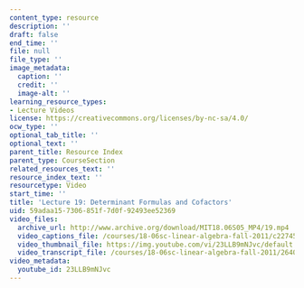 ```yaml
---
content_type: resource
description: ''
draft: false
end_time: ''
file: null
file_type: ''
image_metadata:
  caption: ''
  credit: ''
  image-alt: ''
learning_resource_types:
- Lecture Videos
license: https://creativecommons.org/licenses/by-nc-sa/4.0/
ocw_type: ''
optional_tab_title: ''
optional_text: ''
parent_title: Resource Index
parent_type: CourseSection
related_resources_text: ''
resource_index_text: ''
resourcetype: Video
start_time: ''
title: 'Lecture 19: Determinant Formulas and Cofactors'
uid: 59adaa15-7306-851f-7d0f-92493ee52369
video_files:
  archive_url: http://www.archive.org/download/MIT18.06S05_MP4/19.mp4
  video_captions_file: /courses/18-06sc-linear-algebra-fall-2011/c2274531c7865da19fadf7b4562aed7f_23LLB9mNJvc.vtt
  video_thumbnail_file: https://img.youtube.com/vi/23LLB9mNJvc/default.jpg
  video_transcript_file: /courses/18-06sc-linear-algebra-fall-2011/2640710dbcc2368951407b47c9807427_23LLB9mNJvc.pdf
video_metadata:
  youtube_id: 23LLB9mNJvc
---
```

